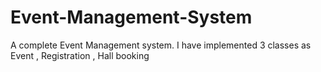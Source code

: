 # Event-Management-System
 A complete Event Management system. I have implemented 3 classes as Event , Registration , Hall booking
